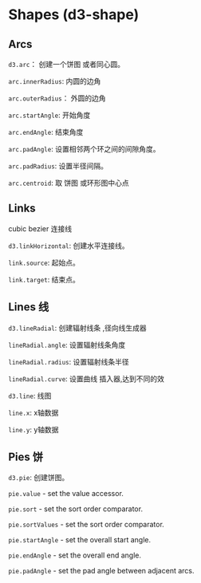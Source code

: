 # Shapes (d3-shape)

## Arcs

`d3.arc`： 创建一个饼图 或者同心圆。

`arc.innerRadius`: 内圆的边角 

`arc.outerRadius`： 外圆的边角

`arc.startAngle`: 开始角度

`arc.endAngle`: 结束角度

`arc.padAngle`: 设置相邻两个环之间的间隙角度。

`arc.padRadius`: 设置半径间隔。

`arc.centroid`: 取 饼图 或环形图中心点 

## Links

cubic bezier 连接线

`d3.linkHorizontal`: 创建水平连接线。

`link.source`: 起始点。

`link.target`: 结束点。

## Lines 线

`d3.lineRadial`: 创建辐射线条 ,径向线生成器

`lineRadial.angle`: 设置辐射线条角度

`lineRadial.radius`: 设置辐射线条半径

`lineRadial.curve`: 设置曲线 插入器,达到不同的效

`d3.line`: 线图

`line.x`: x轴数据

`line.y`: y轴数据


## Pies 饼

`d3.pie`: 创建饼图。

`pie.value` - set the value accessor.

`pie.sort` - set the sort order comparator.

`pie.sortValues` - set the sort order comparator.

`pie.startAngle` - set the overall start angle.

`pie.endAngle` - set the overall end angle.

`pie.padAngle` - set the pad angle between adjacent arcs.